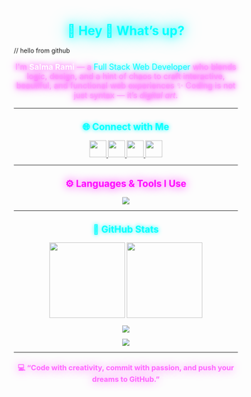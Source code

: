 <!-- 🌌 Neon Banner -->


<!-- 💫 Intro -->
<h1 align="center" style="color:#00ffff; text-shadow:0 0 20px #00ffff, 0 0 40px #00ffff;">
💫 Hey 👋 What’s up?
</h1>
// hello from github
<p align="center" style="color:#ff99ff; text-shadow:0 0 10px #ff00ff, 0 0 20px #ff00ff; font-size:18px; max-width:700px;">
I'm <strong style="color:#ffffff; text-shadow:0 0 15px #ff00ff;">Salma Rami</strong> — a <span style="color:#00ffff; text-shadow:0 0 10px #00ffff;">Full Stack Web Developer</span> who blends logic, design, and a hint of chaos to craft interactive, beautiful, and functional web experiences ✨  
Coding is not just syntax — it’s <em>digital art</em>.
</p>

---

<!-- 🌐 Social Links -->
<h2 align="center" style="color:#00ffff; text-shadow:0 0 10px #00ffff;">
🌐 Connect with Me
</h2>

<p align="center">
  <a href="https://www.linkedin.com/in/salma-rami-55a11a349" target="_blank">
    <img src="https://img.shields.io/static/v1?message=LinkedIn&logo=linkedin&label=&color=0A66C2&logoColor=white&style=for-the-badge" height="38" />
  </a>
  <a href="mailto:ramisalma185@gmail.com" target="_blank">
    <img src="https://img.shields.io/static/v1?message=Gmail&logo=gmail&label=&color=D14836&logoColor=white&style=for-the-badge" height="38" />
  </a>
  <a href="https://discord.com" target="_blank">
    <img src="https://img.shields.io/static/v1?message=Discord&logo=discord&label=&color=5865F2&logoColor=white&style=for-the-badge" height="38" />
  </a>
  <a href="https://codepen.io" target="_blank">
    <img src="https://img.shields.io/static/v1?message=CodePen&logo=codepen&label=&color=000000&logoColor=white&style=for-the-badge" height="38" />
  </a>
</p>

---

<!-- ⚙️ Tech Stack -->
<h2 align="center" style="color:#ff00ff; text-shadow:0 0 20px #ff00ff;">
⚙️ Languages & Tools I Use
</h2>

<div align="center">
  <img src="https://skillicons.dev/icons?i=js,react,redux,php,laravel,html,css,tailwind,bootstrap,nodejs,express,python,java,cpp,c,mysql,mongodb,git,github,vscode,docker,linux,figma,canva,postman&perline=8" />
</div>


---

<!-- 🌙 Stats -->
<h2 align="center" style="color:#00ffff; text-shadow:0 0 10px #00ffff;">
🌙 GitHub Stats
</h2>

<p align="center">
  <img src="https://github-readme-stats.vercel.app/api?username=ramisalma&show_icons=true&theme=tokyonight&hide_border=false&include_all_commits=true&count_private=true" height="170" />
  <img src="https://streak-stats.demolab.com?user=ramisalma&theme=tokyonight&hide_border=false" height="170" />
</p>

<p align="center">
  <img src="https://github-readme-activity-graph.vercel.app/graph?username=ramisalma&theme=tokyo-night&area=true&hide_border=false" />
</p>

<p align="center">
  <img src="https://github-readme-stats.vercel.app/api/top-langs?username=ramisalma&show_icons=true&layout=compact&theme=tokyonight" />
</p>

---

<!-- ✨ Quote -->
<h3 align="center" style="color:#ff66ff; text-shadow:0 0 20px #ff66ff;">
💻 “Code with creativity, commit with passion, and push your dreams to GitHub.”
</h3>


